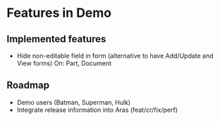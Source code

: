 # Features in Demo

## Implemented features

- Hide non-editable field in form (alternative to have Add/Update and View forms)
    On: Part, Document

## Roadmap

- Demo users (Batman, Superman, Hulk)
- Integrate release information into Aras (feat/cr/fix/perf)
